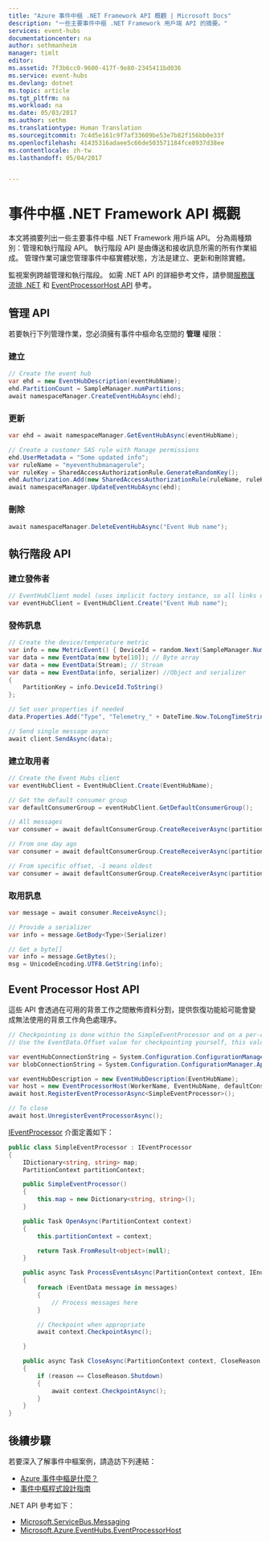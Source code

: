 ```yaml
---
title: "Azure 事件中樞 .NET Framework API 概觀 | Microsoft Docs"
description: "一些主要事件中樞 .NET Framework 用戶端 API 的摘要。"
services: event-hubs
documentationcenter: na
author: sethmanheim
manager: timlt
editor: 
ms.assetid: 7f3b6cc0-9600-417f-9e80-2345411bd036
ms.service: event-hubs
ms.devlang: dotnet
ms.topic: article
ms.tgt_pltfrm: na
ms.workload: na
ms.date: 05/03/2017
ms.author: sethm
ms.translationtype: Human Translation
ms.sourcegitcommit: 7c4d5e161c9f7af33609be53e7b82f156bb0e33f
ms.openlocfilehash: 41435316adaee5c66de503571184fce8937d38ee
ms.contentlocale: zh-tw
ms.lasthandoff: 05/04/2017


---
```


# <a name="event-hubs-net-framework-api-overview"></a>事件中樞 .NET Framework API 概觀
本文將摘要列出一些主要事件中樞 .NET Framework 用戶端 API。 分為兩種類別：管理和執行階段 API。 執行階段 API 是由傳送和接收訊息所需的所有作業組成。 管理作業可讓您管理事件中樞實體狀態，方法是建立、更新和刪除實體。

監視案例跨越管理和執行階段。 如需 .NET API 的詳細參考文件，請參閱[服務匯流排 .NET](/dotnet/api) 和 [EventProcessorHost API](/dotnet/api) 參考。

## <a name="management-apis"></a>管理 API
若要執行下列管理作業，您必須擁有事件中樞命名空間的 **管理** 權限：

### <a name="create"></a>建立
```csharp
// Create the event hub
var ehd = new EventHubDescription(eventHubName);
ehd.PartitionCount = SampleManager.numPartitions;
await namespaceManager.CreateEventHubAsync(ehd);
```

### <a name="update"></a>更新
```csharp
var ehd = await namespaceManager.GetEventHubAsync(eventHubName);

// Create a customer SAS rule with Manage permissions
ehd.UserMetadata = "Some updated info";
var ruleName = "myeventhubmanagerule";
var ruleKey = SharedAccessAuthorizationRule.GenerateRandomKey();
ehd.Authorization.Add(new SharedAccessAuthorizationRule(ruleName, ruleKey, new AccessRights[] {AccessRights.Manage, AccessRights.Listen, AccessRights.Send} )); 
await namespaceManager.UpdateEventHubAsync(ehd);
```

### <a name="delete"></a>刪除
```csharp
await namespaceManager.DeleteEventHubAsync("Event Hub name");
```

## <a name="run-time-apis"></a>執行階段 API
### <a name="create-publisher"></a>建立發佈者
```csharp
// EventHubClient model (uses implicit factory instance, so all links on same connection)
var eventHubClient = EventHubClient.Create("Event Hub name");
```

### <a name="publish-message"></a>發佈訊息
```csharp
// Create the device/temperature metric
var info = new MetricEvent() { DeviceId = random.Next(SampleManager.NumDevices), Temperature = random.Next(100) };
var data = new EventData(new byte[10]); // Byte array
var data = new EventData(Stream); // Stream 
var data = new EventData(info, serializer) //Object and serializer 
{
    PartitionKey = info.DeviceId.ToString()
};

// Set user properties if needed
data.Properties.Add("Type", "Telemetry_" + DateTime.Now.ToLongTimeString());

// Send single message async
await client.SendAsync(data);
```

### <a name="create-consumer"></a>建立取用者
```csharp
// Create the Event Hubs client
var eventHubClient = EventHubClient.Create(EventHubName);

// Get the default consumer group
var defaultConsumerGroup = eventHubClient.GetDefaultConsumerGroup();

// All messages
var consumer = await defaultConsumerGroup.CreateReceiverAsync(partitionId: index);

// From one day ago
var consumer = await defaultConsumerGroup.CreateReceiverAsync(partitionId: index, startingDateTimeUtc:DateTime.Now.AddDays(-1));

// From specific offset, -1 means oldest
var consumer = await defaultConsumerGroup.CreateReceiverAsync(partitionId: index,startingOffset:-1); 
```

### <a name="consume-message"></a>取用訊息
```csharp
var message = await consumer.ReceiveAsync();

// Provide a serializer
var info = message.GetBody<Type>(Serializer)

// Get a byte[]
var info = message.GetBytes(); 
msg = UnicodeEncoding.UTF8.GetString(info);
```

## <a name="event-processor-host-apis"></a>Event Processor Host API
這些 API 會透過在可用的背景工作之間散佈資料分割，提供恢復功能給可能會變成無法使用的背景工作角色處理序。

```csharp
// Checkpointing is done within the SimpleEventProcessor and on a per-consumerGroup per-partition basis, workers resume from where they last left off.
// Use the EventData.Offset value for checkpointing yourself, this value is unique per partition.

var eventHubConnectionString = System.Configuration.ConfigurationManager.AppSettings["Microsoft.ServiceBus.ConnectionString"];
var blobConnectionString = System.Configuration.ConfigurationManager.AppSettings["AzureStorageConnectionString"]; // Required for checkpoint/state

var eventHubDescription = new EventHubDescription(EventHubName);
var host = new EventProcessorHost(WorkerName, EventHubName, defaultConsumerGroup.GroupName, eventHubConnectionString, blobConnectionString);
await host.RegisterEventProcessorAsync<SimpleEventProcessor>();

// To close
await host.UnregisterEventProcessorAsync();
```

[IEventProcessor](/dotnet/api/microsoft.servicebus.messaging.ieventprocessor) 介面定義如下：

```csharp
public class SimpleEventProcessor : IEventProcessor
{
    IDictionary<string, string> map;
    PartitionContext partitionContext;

    public SimpleEventProcessor()
    {
        this.map = new Dictionary<string, string>();
    }

    public Task OpenAsync(PartitionContext context)
    {
        this.partitionContext = context;

        return Task.FromResult<object>(null);
    }

    public async Task ProcessEventsAsync(PartitionContext context, IEnumerable<EventData> messages)
    {
        foreach (EventData message in messages)
        {
            // Process messages here
        }

        // Checkpoint when appropriate
        await context.CheckpointAsync();

    }

    public async Task CloseAsync(PartitionContext context, CloseReason reason)
    {
        if (reason == CloseReason.Shutdown)
        {
            await context.CheckpointAsync();
        }
    }
}
```

## <a name="next-steps"></a>後續步驟
若要深入了解事件中樞案例，請造訪下列連結：

* [Azure 事件中樞是什麼？](event-hubs-what-is-event-hubs.md)
* [事件中樞程式設計指南](event-hubs-programming-guide.md)

.NET API 參考如下：

* [Microsoft.ServiceBus.Messaging](/dotnet/api/microsoft.servicebus.messaging)
* [Microsoft.Azure.EventHubs.EventProcessorHost](/dotnet/api/microsoft.azure.eventhubs.processor.eventprocessorhost)


